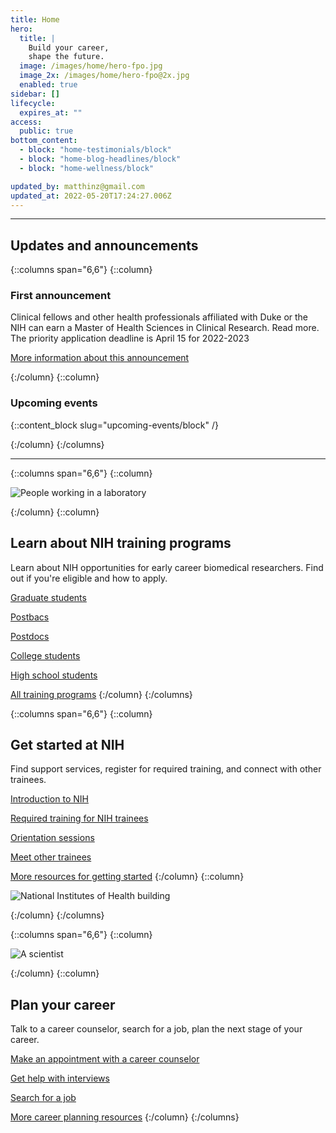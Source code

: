```yaml
---
title: Home
hero:
  title: |
    Build your career,
    shape the future.
  image: /images/home/hero-fpo.jpg
  image_2x: /images/home/hero-fpo@2x.jpg
  enabled: true
sidebar: []
lifecycle:
  expires_at: ""
access:
  public: true
bottom_content:
  - block: "home-testimonials/block"
  - block: "home-blog-headlines/block"
  - block: "home-wellness/block"

updated_by: matthinz@gmail.com
updated_at: 2022-05-20T17:24:27.006Z
---
```

- - -

## Updates and announcements

{::columns span="6,6"}
{::column}


### First announcement

Clinical fellows and other health professionals affiliated with Duke or the NIH can earn a Master of Health Sciences in Clinical Research. Read more. The priority application deadline is April 15 for 2022-2023

[More information about this announcement](#test)



{:/column}
{::column}



### Upcoming events

{::content_block slug="upcoming-events/block" /}

{:/column}
{:/columns}

- - -

{::columns span="6,6"}
{::column}



![People working in a laboratory](/images/home/lab01.jpg)




{:/column}
{::column}
## Learn about NIH training programs

Learn about NIH opportunities for early career biomedical researchers. Find out if you're eligible and how to apply.

[Graduate students](#TODO)

[Postbacs](/training/postbac)

[Postdocs](#TODO)

[College students](#TODO)

[High school students](#TODO)

[All training programs](#TODO)
{:/column}
{:/columns}

{::columns span="6,6"}
{::column}
## Get started at NIH

Find support services, register for required training, and connect with other trainees.

[Introduction to NIH](#TODO)

[Required training for NIH trainees](#TODO)

[Orientation sessions](#TODO)

[Meet other trainees](#TODO)

[More resources for getting started](#TODO)
{:/column}
{::column}



![National Institutes of Health building](/images/home/nih01.jpg)



{:/column}
{:/columns}

{::columns span="6,6"}
{::column}



![A scientist](/images/home/scientist01.jpg)



{:/column}
{::column}
## Plan your career

Talk to a career counselor, search for a job, plan the next stage of your career.

[Make an appointment with a career counselor](#TODO)

[Get help with interviews](#TODO)

[Search for a job](#TODO)

[More career planning resources](#TODO)
{:/column}
{:/columns}
